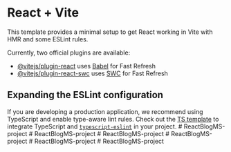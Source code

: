 # React + Vite

This template provides a minimal setup to get React working in Vite with HMR and some ESLint rules.

Currently, two official plugins are available:

- [@vitejs/plugin-react](https://github.com/vitejs/vite-plugin-react/blob/main/packages/plugin-react/README.md) uses [Babel](https://babeljs.io/) for Fast Refresh
- [@vitejs/plugin-react-swc](https://github.com/vitejs/vite-plugin-react-swc) uses [SWC](https://swc.rs/) for Fast Refresh

## Expanding the ESLint configuration

If you are developing a production application, we recommend using TypeScript and enable type-aware lint rules. Check out the [TS template](https://github.com/vitejs/vite/tree/main/packages/create-vite/template-react-ts) to integrate TypeScript and [`typescript-eslint`](https://typescript-eslint.io) in your project.
#   R e a c t B l o g M S - p r o j e c t  
 #   R e a c t B l o g M S - p r o j e c t  
 #   R e a c t B l o g M S - p r o j e c t  
 #   R e a c t B l o g M S - p r o j e c t  
 #   R e a c t B l o g M S - p r o j e c t  
 #   R e a c t B l o g M S - p r o j e c t  
 